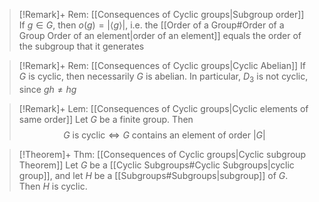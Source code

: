 > [!Remark]+ Rem: [[Consequences of Cyclic groups|Subgroup order]]
> If $g\in G$, then $o(g)=\lvert \langle g \rangle \rvert$, i.e. the [[Order of a Group#Order of a Group Order of an element|order of an element]] equals the order of the subgroup that it generates

> [!Remark]+ Rem: [[Consequences of Cyclic groups|Cyclic Abelian]]
> If $G$ is cyclic, then necessarily $G$ is abelian. In particular, $D_{3}$ is not cyclic, since $gh\ne hg$

> [!Remark]+ Lem: [[Consequences of Cyclic groups|Cyclic elements of same order]]
> Let $G$ be a finite group. Then
> $$G \text{ is cyclic} \iff G \text{ contains an element of order } \lvert G \rvert $$

> [!Theorem]+ Thm: [[Consequences of Cyclic groups|Cyclic subgroup Theorem]]
> Let $G$ be a [[Cyclic Subgroups#Cyclic Subgroups|cyclic group]], and let $H$ be a [[Subgroups#Subgroups|subgroup]] of $G$. Then $H$ is cyclic.

